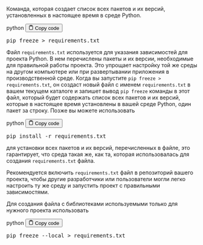 <p>Команда, которая создает список всех пакетов и их версий, 
установленных в настоящее время в среде Python.</p>
<div class="code-element">
<div class="lang-line">
  <text>python</text>
  <button class="copy-button"
          id="codea18c9df8a2db248117acc8fba0636aabb"
          onclick="copyCode(codea18c9df8a2db248117acc8fba0636aab, codea18c9df8a2db248117acc8fba0636aabb)">
    <svg stroke="currentColor"
         fill="none"
         stroke-width="2"
         viewBox="0 0 24 24"
         stroke-linecap="round"
         stroke-linejoin="round"
         class="h-4 w-4"
         height="1em"
         width="1em"
         xmlns="http://www.w3.org/2000/svg">
      <path d="M16 4h2a2 2 0 0 1 2 2v14a2 2 0 0 1-2 2H6a2 2 0 0 1-2-2V6a2 2 0 0 1 2-2h2"></path>
      <rect x="8" y="2" width="8" height="4" rx="1" ry="1"></rect>
    </svg>
    <text>Copy code</text>
  </button>

</div>
<div class="code" id="codea18c9df8a2db248117acc8fba0636aab"><div class="highlight"><pre><span></span><span class="n">pip</span> <span class="n">freeze</span> <span class="o">&gt;</span> <span class="n">requirements</span><span class="o">.</span><span class="n">txt</span>
</pre></div></div>
</div>

<p>Файл <code>requirements.txt</code> используется для указания зависимостей для проекта Python. 
В нем перечислены пакеты и их версии, необходимые для правильной работы проекта. 
Это упрощает настройку той же среды на другом компьютере или при развертывании приложения в производственной среде.
Когда вы запустите <code>pip freeze &gt; requirements.txt</code>, он создаст новый файл с именем <code>requirements.txt</code>
в вашем текущем каталоге и запишет вывод <code>pip freeze</code> команды в этот файл, 
который будет содержать список всех пакетов и их версий, которые в 
настоящее время установлены в вашей среде Python, один пакет за строку.
Позже вы можете использовать </p>
<div class="code-element">
<div class="lang-line">
  <text>python</text>
  <button class="copy-button"
          id="code816ca882988334a55066f925766901c2b"
          onclick="copyCode(code816ca882988334a55066f925766901c2, code816ca882988334a55066f925766901c2b)">
    <svg stroke="currentColor"
         fill="none"
         stroke-width="2"
         viewBox="0 0 24 24"
         stroke-linecap="round"
         stroke-linejoin="round"
         class="h-4 w-4"
         height="1em"
         width="1em"
         xmlns="http://www.w3.org/2000/svg">
      <path d="M16 4h2a2 2 0 0 1 2 2v14a2 2 0 0 1-2 2H6a2 2 0 0 1-2-2V6a2 2 0 0 1 2-2h2"></path>
      <rect x="8" y="2" width="8" height="4" rx="1" ry="1"></rect>
    </svg>
    <text>Copy code</text>
  </button>

</div>
<div class="code" id="code816ca882988334a55066f925766901c2"><div class="highlight"><pre><span></span><span class="n">pip</span> <span class="n">install</span> <span class="o">-</span><span class="n">r</span> <span class="n">requirements</span><span class="o">.</span><span class="n">txt</span>
</pre></div></div>
</div>

<p>для установки всех пакетов и их версий, перечисленныx в файле, 
это гарантирует, что среда такая же, как та, которая 
использовалась для создания <code>requirements.txt</code> файла.</p>
<p>Рекомендуется включить <code>requirements.txt</code> файл в репозиторий вашего проекта, 
чтобы другие разработчики или пользователи могли легко 
настроить ту же среду и запустить проект с правильными зависимостями.</p>
<p>Для создания файла с библиотеками используемыми только для нужного проекта использовать </p>
<div class="code-element">
<div class="lang-line">
  <text>python</text>
  <button class="copy-button"
          id="code1b3b5d517dd03ef981f2a3510fa843feb"
          onclick="copyCode(code1b3b5d517dd03ef981f2a3510fa843fe, code1b3b5d517dd03ef981f2a3510fa843feb)">
    <svg stroke="currentColor"
         fill="none"
         stroke-width="2"
         viewBox="0 0 24 24"
         stroke-linecap="round"
         stroke-linejoin="round"
         class="h-4 w-4"
         height="1em"
         width="1em"
         xmlns="http://www.w3.org/2000/svg">
      <path d="M16 4h2a2 2 0 0 1 2 2v14a2 2 0 0 1-2 2H6a2 2 0 0 1-2-2V6a2 2 0 0 1 2-2h2"></path>
      <rect x="8" y="2" width="8" height="4" rx="1" ry="1"></rect>
    </svg>
    <text>Copy code</text>
  </button>

</div>
<div class="code" id="code1b3b5d517dd03ef981f2a3510fa843fe"><div class="highlight"><pre><span></span><span class="n">pip</span> <span class="n">freeze</span> <span class="o">--</span><span class="n">local</span> <span class="o">&gt;</span> <span class="n">requirements</span><span class="o">.</span><span class="n">txt</span>
</pre></div></div>
</div>